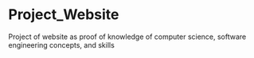 # Project_Website
Project of website as proof of knowledge of computer science, software engineering concepts, and skills

